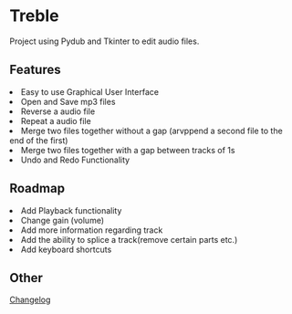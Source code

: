 Treble
======
Project using Pydub and Tkinter to edit audio files.

Features
--------
<li> Easy to use Graphical User Interface
<li> Open and Save mp3 files
<li> Reverse a audio file
<li> Repeat a audio file
<li> Merge two files together without a gap (arvppend a second file to the end of the first)
<li> Merge two files together with a gap between tracks of 1s
<li> Undo and Redo Functionality

Roadmap
-------
<li> Add Playback functionality
<li> Change gain (volume)
<li> Add more information regarding track
<li> Add the ability to splice a track(remove certain parts etc.)
<li> Add keyboard shortcuts

Other
-----

[Changelog](changelog.md)
